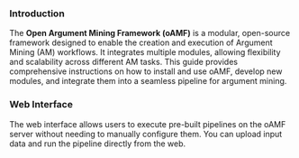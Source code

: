 ### Introduction
The **Open Argument Mining Framework (oAMF)** is a modular, open-source framework designed to enable the creation and execution of Argument Mining (AM) workflows. It integrates multiple modules, allowing flexibility and scalability across different AM tasks. This guide provides comprehensive instructions on how to install and use oAMF, develop new modules, and integrate them into a seamless pipeline for argument mining.

### Web Interface
The web interface allows users to execute pre-built pipelines on the oAMF server without needing to manually configure them. You can upload input data and run the pipeline directly from the web.
